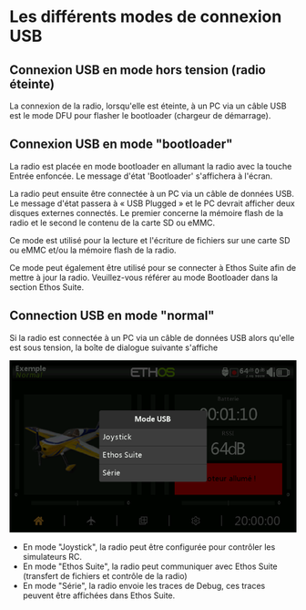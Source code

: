 # Les différents modes de connexion USB

## Connexion USB en mode hors tension (radio éteinte)

La connexion de la radio, lorsqu'elle est éteinte, à un PC via un câble USB est le mode DFU pour flasher le bootloader (chargeur de démarrage).

## Connexion USB en mode "bootloader"

La radio est placée en mode bootloader en allumant la radio avec la touche Entrée enfoncée. Le message d'état 'Bootloader' s'affichera à l'écran.

La radio peut ensuite être connectée à un PC via un câble de données USB. Le message d'état passera à « USB Plugged » et le PC devrait afficher deux disques externes connectés. Le premier concerne la mémoire flash de la radio et le second le contenu de la carte SD ou eMMC.

Ce mode est utilisé pour la lecture et l'écriture de fichiers sur une carte SD ou eMMC et/ou la mémoire flash de la radio.

Ce mode peut également être utilisé pour se connecter à Ethos Suite afin de mettre à jour la radio. Veuillez-vous référer au mode Bootloader dans la section Ethos Suite.

## Connection USB en mode "normal"

Si la radio est connectée à un PC via un câble de données USB alors qu'elle est sous tension, la boîte de dialogue suivante s'affiche

![Options de connection USB](assets/usbmenu.png)

* En mode "Joystick", la radio peut être configurée pour contrôler les simulateurs RC.
* En mode "Ethos Suite", la radio peut communiquer avec Ethos Suite (transfert de fichiers et contrôle de la radio)
* En mode "Série", la radio envoie les traces de Debug, ces traces peuvent être affichées dans Ethos Suite.
